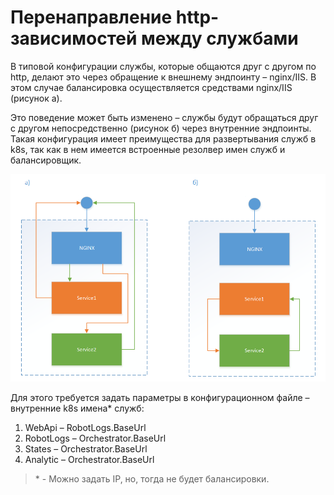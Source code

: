 # Перенаправление http-зависимостей между службами

В типовой конфигурации службы, которые общаются друг с другом по http, делают это через обращение к внешнему эндпоинту – nginx/IIS. В этом случае балансировка осуществляется средствами nginx/IIS (рисунок а). 

Это поведение может быть изменено – службы будут обращаться друг с другом непосредственно (рисунок б) через внутренние эндпоинты. 
Такая конфигурация имеет преимущества для развертывания служб в k8s, так как в нем имеется встроенные резолвер имен служб и балансировщик.

![](../../orchestrator-new/resources/fine-tuning/redirect-http-dependencies.PNG)

Для этого требуется задать параметры в конфигурационном файле – внутренние k8s имена\* служб:
1.	WebApi – RobotLogs.BaseUrl
2.	RobotLogs – Orchestrator.BaseUrl
3.	States – Orchestrator.BaseUrl
4.	Analytic – Orchestrator.BaseUrl

> \* - Можно задать IP, но, тогда не будет балансировки.



